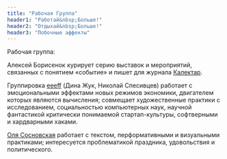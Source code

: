 ```yaml
---
title: "Рабочая Группа"
header1: "Работай&nbsp;Больше!"
header2: "Отдыхай&nbsp;Больше!"
header3: "Побочные аффекты"
---
```


Рабочая группа:

Алексей Борисенок курирует серию выставок и мероприятий, связанных с понятием «событие» и пишет для журнала [Калектар](http://kalektar.org/).

Группировка [eeeff](http://eeefff.org/) (Дина Жук, Николай Спесивцев) работает с эмоциональными эффектами новых режимов экономики, двигателем которых являются вычисления; совмещает художественные практики с исследованием, социальностью компьютерных наук, научной фантастикой критически понимаемой стартап-культуры, софтверными и хардварными хаками.

[Оля Сосновская](http://oliasosnovskaya.com/) работает с текстом, перформативными и визуальными практиками; интересуется проблематикой праздника, удовольствия и политического.
